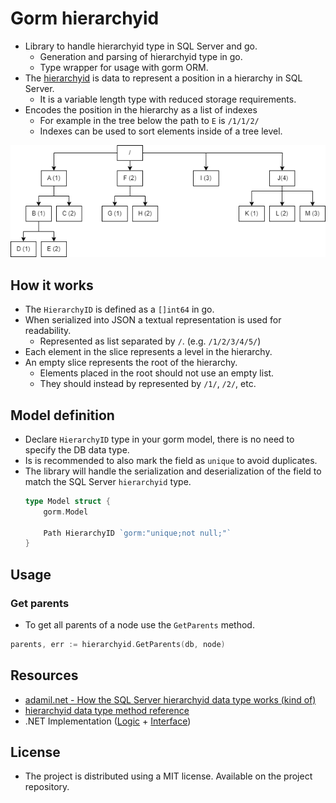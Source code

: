 # Gorm hierarchyid
 - Library to handle hierarchyid type in SQL Server and go.
   - Generation and parsing of hierarchyid type in go.
   - Type wrapper for usage with gorm ORM.
 - The [hierarchyid](https://learn.microsoft.com/en-us/sql/relational-databases/hierarchical-data-sql-server?view=sql-server-ver16) is data to represent a position in a hierarchy in SQL Server.
   - It is a variable length type with reduced storage requirements.
 - Encodes the position in the hierarchy as a list of indexes
   - For example in the tree below the path to `E` is `/1/1/2/`
   - Indexes can be used to sort elements inside of a tree level.
 
<img src="./readme/tree.png" width="600"/>

## How it works
 - The `HierarchyID` is defined as a `[]int64` in go.
 - When serialized into JSON a textual representation is used for readability.
   - Represented as list separated by `/`. (e.g. `/1/2/3/4/5/`)
 - Each element in the slice represents a level in the hierarchy.
 - An empty slice represents the root of the hierarchy.
   - Elements placed in the root should not use an empty list.
   - They should instead by represented by `/1/`, `/2/`, etc.

## Model definition
 - Declare `HierarchyID` type in your gorm model, there is no need to specify the DB data type.
 - Is is recommended to also mark the field as `unique` to avoid duplicates.
 - The library will handle the serialization and deserialization of the field to match the SQL Server `hierarchyid` type.
    ```go
    type Model struct {
        gorm.Model

        Path HierarchyID `gorm:"unique;not null;"`
    }
    ```

## Usage

### Get parents
 - To get all parents of a node use the `GetParents` method.
  ```go
  parents, err := hierarchyid.GetParents(db, node)
  ```



## Resources
 - [adamil.net - How the SQL Server hierarchyid data type works (kind of)](http://www.adammil.net/blog/v100_how_the_SQL_Server_hierarchyid_data_type_works_kind_of_.html)
 - [hierarchyid data type method reference](https://learn.microsoft.com/en-us/sql/t-sql/data-types/hierarchyid-data-type-method-reference?view=sql-server-ver16&redirectedfrom=MSDN)
  - .NET Implementation ([Logic](https://github.com/dotMorten/Microsoft.SqlServer.Types/tree/main/src/Microsoft.SqlServer.Types/SqlHierarchy) + [Interface](https://github.com/dotMorten/Microsoft.SqlServer.Types/blob/main/src/Microsoft.SqlServer.Types/SqlHierarchyId.cs))

## License
 - The project is distributed using a MIT license. Available on the project repository.

